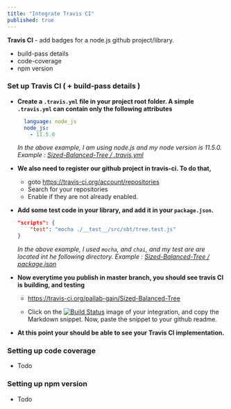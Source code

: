 ```yaml
---
title: "Integrate Travis CI"
published: true
---
```


**Travis CI** - add badges for a node.js github project/library.
- build-pass details
- code-coverage
- npm version 

### Set up Travis CI ( + build-pass details )

- **Create a `.travis.yml` file in your project root folder. A simple `.travis.yml` can contain only the following attributes** 

  ```yaml
    language: node_js
    node_js:
      - 11.5.0
  ```
  *In the above example, I am using node.js and my node version is 11.5.0. Example : [ Sized-Balanced-Tree / .travis.yml](https://github.com/pallab-gain/Sized-Balanced-Tree/blob/master/.travis.yml)*

- **We also need to register our github project in travis-ci. To do that,** 

  - goto https://travis-ci.org/account/repositories
  - Search for your repositories  
  - Enable if they are not already enabled.
  
- **Add some test code in your library, and add it in your `package.json`.**

  ```json
  "scripts": {
      "test": "mocha ./__test__/src/sbt/tree.test.js"
  }
  ```
  *In the above example, I used `mocha`, and `chai`, and my test are are located int he following directory. Example : [Sized-Balanced-Tree / package.json](https://github.com/pallab-gain/Sized-Balanced-Tree/blob/master/package.json)*

- **Now everytime you publish in master branch, you should see travis CI is building, and testing**
  - https://travis-ci.org/pallab-gain/Sized-Balanced-Tree

  - Click on the [![Build Status](https://travis-ci.org/pallab-gain/Sized-Balanced-Tree.svg?branch=master)](https://travis-ci.org/pallab-gain/Sized-Balanced-Tree) image of your integration, and copy the Markdown snippet. Now, paste the snippet to your github readme. 

- **At this point your should be able to see your Travis CI implementation.**

### Setting up code coverage

- Todo

### Setting up npm version

- Todo